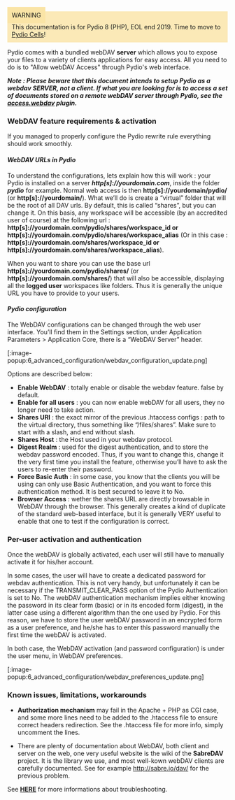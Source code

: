 <div style="background-color: #fbe9b7;font-size: 14px;">
<span style="background-color: #fae4a6;padding: 10px;">WARNING</span>
<span style="padding: 10px;display: inline-block;">This documentation is for Pydio 8 (PHP), EOL end 2019. Time to move to <a href="https://pydio.com/en/docs/cells/v2/quick-start">Pydio Cells</a>!</span>
</div>

Pydio comes with a bundled webDAV **server** which allows you to expose your files to a variety of clients applications for easy access. All you need to do is to "Allow webDAV Access" through Pydio's web interface.

**_Note : Please beware that this document intends to setup Pydio as a webdav SERVER, not a client. If what you are looking for is to access a set of documents stored on a remote webDAV server through Pydio, see the [access.webdav](https://pydio.com/en/docs/references/plugins/access/webdav) plugin._**

### WebDAV feature requirements & activation
If you managed to properly configure the Pydio rewrite rule everything should work smoothly.

#### _WebDAV URLs in Pydio_

To understand the configurations, lets explain how this will work : your Pydio is installed on a server **_http[s]://yourdomain.com_**, inside the folder **_pydio_** for example. Normal web access is then **http[s]://yourdomain/pydio/** (or **http[s]://yourdomain/**). What we’ll do is create a “virtual” folder that will be the root of all DAV urls. By default, this is called “shares”, but you can change it. On this basis, any workspace will be accessible (by an accredited user of course) at the following url : **http[s]://yourdomain.com/pydio/shares/workspace_id or http[s]://yourdomain.com/pydio/shares/workspace_alias** (Or in this case : **http[s]://yourdomain.com/shares/workspace_id or http[s]://yourdomain.com/shares/workspace_alias**).

When you want to share you can use the base url **http[s]://yourdomain.com/pydio/shares/** (or **http[s]://yourdomain.com/shares/**) that will also be accessible, displaying all the **logged user** workspaces like folders. Thus it is generally the unique URL you have to provide to your users.

#### _Pydio configuration_

The WebDAV configurations can be changed through the web user interface. You’ll find them in the Settings section, under Application Parameters > Application Core, there is a “WebDAV Server” header.

[:image-popup:6_advanced_configuration/webdav_configuration_update.png]

Options are described below:

+ **Enable WebDAV** : totally enable or disable the webdav feature. false by default.
+ **Enable for all users** : you can now enable webDAV for all users, they no longer need to take action.
+ **Shares URI** : the exact mirror of the previous .htaccess configs : path to the virtual directory, thus something like “/files/shares”. Make sure to start with a slash, and end without slash.
+ **Shares Host** : the Host used in your webdav protocol.
+ **Digest Realm** : used for the digest authentication, and to store the webdav password encoded. Thus, if you want to change this, change it the very first time you install the feature, otherwise you’ll have to ask the users to re-enter their password.
+ **Force Basic Auth** : in some case, you know that the clients you will be using can only use Basic Authentication, and you want to force this authentication method. It is best secured to leave it to No.
+ **Browser Access** : wether the shares URL are directly browsable in WebDAV through the browser. This generally creates a kind of duplicate of the standard web-based interface, but it is generally VERY useful to enable that one to test if the configuration is correct.

### Per-user activation and authentication
Once the webDAV is globally activated, each user will still have to manually activate it for his/her account.

In some cases, the user will have to create a dedicated password for webdav authentication. This is not very handy, but unfortunately it can be necessary if the TRANSMIT_CLEAR_PASS option of the Pydio Authentication is set to No. The webDAV authentication mechanism implies either knowing the password in its clear form (basic) or in its encoded form (digest), in the latter case using a different algorithm than the one used by Pydio. For this reason, we have to store the user webDAV password in an encrypted form as a user preference, and he/she has to enter this password manually the first time the webDAV is activated.

In both case, the WebDAV activation (and password configuration) is under the user menu, in WebDAV preferences.

[:image-popup:6_advanced_configuration/webdav_preferences_update.png]

### Known issues, limitations, workarounds

+ **Authorization mechanism** may fail in the Apache + PHP as CGI case, and some more lines need to be added to the .htaccess file to ensure correct headers redirection. See the .htaccess file for more info, simply uncomment the lines.

+ There are plenty of documentation about WebDAV, both client and server on the web, one very useful website is the wiki of the **SabreDAV** project. It is the library we use, and most well-kown webDAV clients are carefully documented. See for example http://sabre.io/dav/ for the previous problem.

See **[HERE](https://pydio.com/en/docs/kb/system/troubleshooting-webdav-server)** for more informations about troubleshooting.
